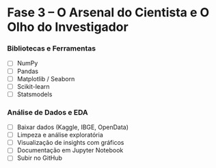 # Fase 3 – O Arsenal do Cientista e O Olho do Investigador

### Bibliotecas e Ferramentas
- [ ] NumPy
- [ ] Pandas
- [ ] Matplotlib / Seaborn
- [ ] Scikit-learn
- [ ] Statsmodels

### Análise de Dados e EDA
- [ ] Baixar dados (Kaggle, IBGE, OpenData)
- [ ] Limpeza e análise exploratória
- [ ] Visualização de insights com gráficos
- [ ] Documentação em Jupyter Notebook
- [ ] Subir no GitHub
